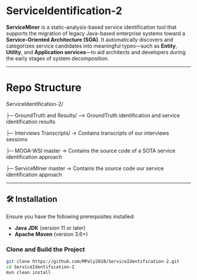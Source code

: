 # ServiceIdentification-2

**ServiceMiner** is a static-analysis-based service identification tool that supports the migration of legacy Java-based enterprise systems toward a **Service-Oriented Architecture (SOA)**. It automatically discovers and categorizes service candidates into meaningful types—such as **Entity**, **Utility**, and **Application services**—to aid architects and developers during the early stages of system decomposition.

---


# Repo Structure
ServiceIdentification-2/

├─ GroundTruth and Results/ –> GroundTruth identification and service identification results 

├─ Interviews Transcripts/  -> Contains transcripts of our interviews sessions

├─ MOGA-WSI master          -> Contains the source code of a SOTA service identification approach

├─ ServiceMiner master      -> Contains the source code our service identification approach



---

## 🛠 Installation

Ensure you have the following prerequisites installed:

- **Java JDK** (version 11 or later)
- **Apache Maven** (version 3.6+)

### Clone and Build the Project

```bash
git clone https://github.com/MPoly2018/ServiceIdentification-2.git
cd ServiceIdentification-2
mvn clean install
 
